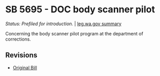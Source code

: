# SB 5695 - DOC body scanner pilot
*Status: Prefiled for introduction.* | [leg.wa.gov summary](https://app.leg.wa.gov/billsummary?BillNumber=5695&Year=2021)

Concerning the body scanner pilot program at the department of corrections.

## Revisions
* [Original Bill](1/)